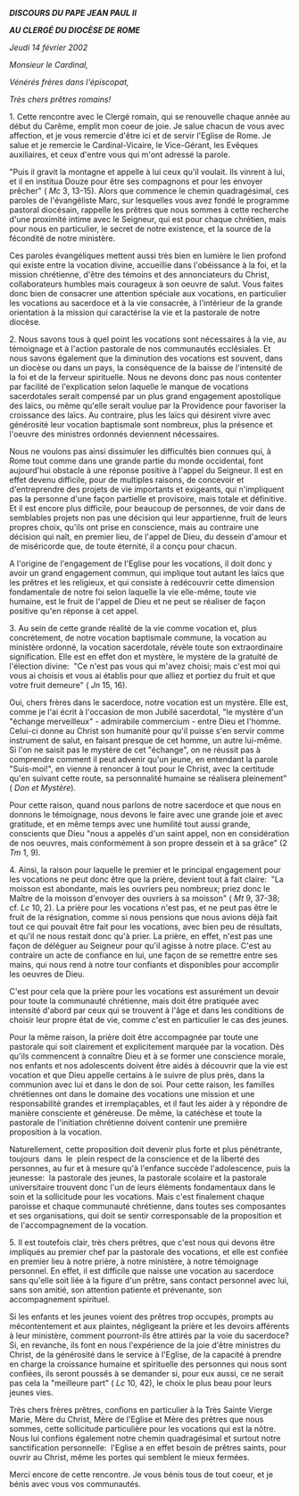 ***DISCOURS DU PAPE JEAN PAUL II***

***AU CLERGÉ DU DIOCÈSE DE ROME***

*Jeudi 14 février 2002*

*Monsieur le Cardinal,*

*Vénérés frères dans l'épiscopat,*

*Très chers prêtres romains!*

1. Cette rencontre avec le Clergé romain, qui se renouvelle chaque année au début du Carême, emplit mon coeur de joie. Je salue chacun de vous avec affection, et je vous remercie d'être ici et de servir l'Eglise de Rome. Je salue et je remercie le Cardinal-Vicaire, le Vice-Gérant, les Evêques auxiliaires, et ceux d'entre vous qui m'ont adressé la parole.

"Puis il gravit la montagne et appelle à lui ceux qu'il voulait. Ils vinrent à lui, et il en institua Douze pour être ses compagnons et pour les envoyer prêcher" ( *Mc* 3, 13-15). Alors que commence le chemin quadragésimal, ces paroles de l'évangéliste Marc, sur lesquelles vous avez fondé le programme pastoral diocésain, rappelle les prêtres que nous sommes à cette recherche d'une proximité intime avec le Seigneur, qui est pour chaque chrétien, mais pour nous en particulier, le secret de notre existence, et la source de la fécondité de notre ministère.

Ces paroles évangéliques mettent aussi très bien en lumière le lien profond qui existe entre la vocation divine, accueillie dans l'obéissance à la foi, et la mission chrétienne, d'être des témoins et des annonciateurs du Christ, collaborateurs humbles mais courageux à son oeuvre de salut. Vous faites donc bien de consacrer une attention spéciale aux vocations, en particulier les vocations au sacerdoce et à la vie consacrée, à l'intérieur de la grande orientation à la mission qui caractérise la vie et la pastorale de notre diocèse.

2. Nous savons tous à quel point les vocations sont nécessaires à la vie, au témoignage et à l'action pastorale de nos communautés ecclésiales. Et nous savons également que la diminution des vocations est souvent, dans un diocèse ou dans un pays, la conséquence de la baisse de l'intensité de la foi et de la ferveur spirituelle. Nous ne devons donc pas nous contenter par facilité de l'explication selon laquelle le manque de vocations sacerdotales serait compensé par un plus grand engagement apostolique des laïcs, ou même qu'elle serait voulue par la Providence pour favoriser la croissance des laïcs. Au contraire, plus les laïcs qui désirent vivre avec générosité leur vocation baptismale sont nombreux, plus la présence et l'oeuvre des ministres ordonnés deviennent nécessaires.

Nous ne voulons pas ainsi dissimuler les difficultés bien connues qui, à Rome tout comme dans une grande partie du monde occidental, font aujourd'hui obstacle à une réponse positive à l'appel du Seigneur. Il est en effet devenu difficile, pour de multiples raisons, de concevoir et d'entreprendre des projets de vie importants et exigeants, qui n'impliquent pas la personne d'une façon partielle et provisoire, mais totale et définitive. Et il est encore plus difficile, pour beaucoup de personnes, de voir dans de semblables projets non pas une décision qui leur appartienne, fruit de leurs propres choix, qu'ils ont prise en conscience, mais au contraire une décision qui naît, en premier lieu, de l'appel de Dieu, du dessein d'amour et de miséricorde que, de toute éternité, il a conçu pour chacun.

A l'origine de l'engagement de l'Eglise pour les vocations, il doit donc y avoir un grand engagement commun, qui implique tout autant les laïcs que les prêtres et les religieux, et qui consiste à redécouvrir cette dimension fondamentale de notre foi selon laquelle la vie elle-même, toute vie humaine, est le fruit de l'appel de Dieu et ne peut se réaliser de façon positive qu'en réponse à cet appel.

3. Au sein de cette grande réalité de la vie comme vocation et, plus concrètement, de notre vocation baptismale commune, la vocation au ministère ordonné, la vocation sacerdotale, révèle toute son extraordinaire signification. Elle est en effet don et mystère, le mystère de la gratuité de l'élection divine:  "Ce n'est pas vous qui m'avez choisi; mais c'est moi qui vous ai choisis et vous ai établis pour que alliez et portiez du fruit et que votre fruit demeure" ( *Jn* 15, 16).

Oui, chers frères dans le sacerdoce, notre vocation est un mystère. Elle est, comme je l'ai écrit à l'occasion de mon Jubilé sacerdotal, "le mystère d'un "échange merveilleux" - admirabile commercium - entre Dieu et l'homme. Celui-ci donne au Christ son humanité pour qu'il puisse s'en servir comme instrument de salut, en faisant presque de cet homme, un autre lui-même. Si l'on ne saisit pas le mystère de cet "échange", on ne réussit pas à comprendre comment il peut advenir qu'un jeune, en entendant la parole "Suis-moi!", en vienne à renoncer à tout pour le Christ, avec la certitude qu'en suivant cette route, sa personnalité humaine se réalisera pleinement" ( *Don et Mystère*).

Pour cette raison, quand nous parlons de notre sacerdoce et que nous en donnons le témoignage, nous devons le faire avec une grande joie et avec gratitude, et en même temps avec une humilité tout aussi grande, conscients que Dieu "nous a appelés d'un saint appel, non en considération de nos oeuvres, mais conformément à son propre dessein et à sa grâce" (2 *Tm* 1, 9).

4. Ainsi, la raison pour laquelle le premier et le principal engagement pour les vocations ne peut donc être que la prière, devient tout à fait claire:  "La moisson est abondante, mais les ouvriers peu nombreux; priez donc le Maître de la moisson d'envoyer des ouvriers à sa moisson" ( *Mt* 9, 37-38; cf. *Lc* 10, 2). La prière pour les vocations n'est pas, et ne peut pas être le fruit de la résignation, comme si nous pensions que nous avions déjà fait tout ce qui pouvait être fait pour les vocations, avec bien peu de résultats, et qu'il ne nous restait donc qu'à prier. La prière, en effet, n'est pas une façon de déléguer au Seigneur pour qu'il agisse à notre place. C'est au contraire un acte de confiance en lui, une façon de se remettre entre ses mains, qui nous rend à notre tour confiants et disponibles pour accomplir les oeuvres de Dieu.

C'est pour cela que la prière pour les vocations est assurément un devoir pour toute la communauté chrétienne, mais doit être pratiquée avec intensité d'abord par ceux qui se trouvent à l'âge et dans les conditions de choisir leur propre état de vie, comme c'est en particulier le cas des jeunes.

Pour la même raison, la prière doit être accompagnée par toute une pastorale qui soit clairement et explicitement marquée par la vocation. Dès qu'ils commencent à connaître Dieu et à se former une conscience morale, nos enfants et nos adolescents doivent être aidés à découvrir que la vie est vocation et que Dieu appelle certains à le suivre de plus près, dans la communion avec lui et dans le don de soi. Pour cette raison, les familles chrétiennes ont dans le domaine des vocations une mission et une responsabilité grandes et irremplaçables, et il faut les aider à y répondre de manière consciente et généreuse. De même, la catéchèse et toute la pastorale de l'initiation chrétienne doivent contenir une première proposition à la vocation.

Naturellement, cette proposition doit devenir plus forte et plus pénétrante, toujours  dans  le  plein respect de la conscience et de la liberté des personnes, au fur et à mesure qu'à l'enfance succède l'adolescence, puis la jeunesse:  la pastorale des jeunes, la pastorale scolaire et la pastorale universitaire trouvent donc l'un de leurs éléments fondamentaux dans le soin et la sollicitude pour les vocations. Mais c'est finalement chaque paroisse et chaque communauté chrétienne, dans toutes ses composantes et ses organisations, qui doit se sentir corresponsable de la proposition et de l'accompagnement de la vocation.

5. Il est toutefois clair, très chers prêtres, que c'est nous qui devons être impliqués au premier chef par la pastorale des vocations, et elle est confiée en premier lieu à notre prière, à notre ministère, à notre témoignage personnel. En effet, il est difficile que naisse une vocation au sacerdoce sans qu'elle soit liée à la figure d'un prêtre, sans contact personnel avec lui, sans son amitié, son attention patiente et prévenante, son accompagnement spirituel.

Si les enfants et les jeunes voient des prêtres trop occupés, prompts au mécontentement et aux plaintes, négligeant la prière et les devoirs afférents à leur ministère, comment pourront-ils être attirés par la voie du sacerdoce? Si, en revanche, ils font en nous l'expérience de la joie d'être ministres du Christ, de la générosité dans le service à l'Eglise, de la capacité à prendre en charge la croissance humaine et spirituelle des personnes qui nous sont confiées, ils seront poussés à se demander si, pour eux aussi, ce ne serait pas cela la "meilleure part" ( *Lc* 10, 42), le choix le plus beau pour leurs jeunes vies.

Très chers frères prêtres, confions en particulier à la Très Sainte Vierge Marie, Mère du Christ, Mère de l'Eglise et Mère des prêtres que nous sommes, cette sollicitude particulière pour les vocations qui est la nôtre. Nous lui confions également notre chemin quadragésimal et surtout notre sanctification personnelle:  l'Eglise a en effet besoin de prêtres saints, pour ouvrir au Christ, même les portes qui semblent le mieux fermées.

Merci encore de cette rencontre. Je vous bénis tous de tout coeur, et je bénis avec vous vos communautés.